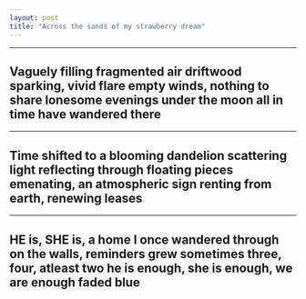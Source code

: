 ```yaml
---
layout: post
title: "Across the sands of my strawberry dream"
---
```


---
Vaguely filling fragmented air
driftwood sparking, vivid flare
empty winds, nothing to share
lonesome evenings under the moon
all in time have wandered there
---

---
Time shifted to a blooming dandelion
scattering light reflecting through floating pieces
emenating, an atmospheric sign
renting from earth, renewing leases
---

---
HE is, SHE is,
a home I once wandered through
on the walls, reminders grew
sometimes three, four, atleast two
he is enough, she is enough, we are enough
faded blue
---